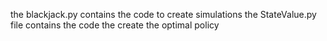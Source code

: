 the blackjack.py contains the code to create simulations
the StateValue.py file contains the code the create the optimal policy
